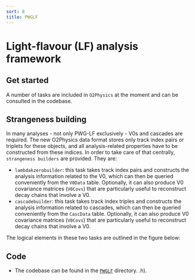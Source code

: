```yaml
---
sort: 8
title: PWGLF
---
```


# Light-flavour (LF) analysis framework

## Get started

A number of tasks are included in `O2Physics` at the moment and can be consulted in the codebase. 

## Strangeness building 

In many analyses - not only PWG-LF exclusively - V0s and cascades are required. The new O2Physics data format stores only track index pairs or triplets for these objects, and all analysis-related properties have to be constructed from these indices. In order to take care of that centrally, `strangeness builders` are provided. They are: 

* `lambdakzerobuilder`: this task takes track index pairs and constructs the analysis information related to the V0, which can then be queried conveniently from the `V0Data` table. Optionally, it can also produce V0 covariance matrices (`V0Covs`) that are particularly useful to reconstruct decay chains that involve a V0. 
* `cascadebuilder`: this task takes track index triples and constructs the analysis information related to cascades, which can then be queried conveniently from the `CascData` table. Optionally, it can also produce V0 covariance matrices (`V0Covs`) that are particularly useful to reconstruct decay chains that involve a V0. 

The logical elements in these two tasks are outlined in the figure below: 





## Code

- The codebase can be found in the
[`PWGLF`](https://github.com/AliceO2Group/O2Physics/tree/master/PWGLF) directory.
.h).
